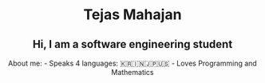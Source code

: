 <h1 align="center"> Tejas Mahajan </h1>

<h2 align="center"> Hi, I am a software engineering student </h2>

<p align="center">
About me:
- Speaks 4 languages: 🇰🇷🇮🇳🇯🇵🇺🇸
- Loves Programming and Mathematics
</p>
